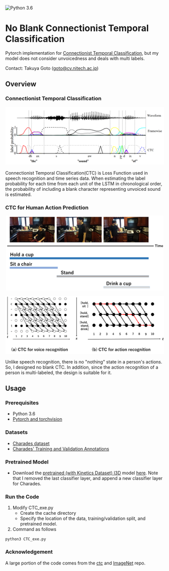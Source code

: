 
![Python 3.6](https://img.shields.io/badge/python-3.6-green.svg)  

# No Blank Connectionist Temporal Classification

Pytorch implementation for [Connectionist Temporal Classification](https://www.cs.toronto.edu/~graves/icml_2006.pdf), but my model does not consider unvoicedness and deals with multi labels.

Contact: Takuya Goto (goto@cv.nitech.ac.jp)

## Overview

### Connectionist Temporal Classification 
<p align="center">
<img src='imgs/ctc.png' width="1000px"/>

Connectionist Temporal Classification(CTC) is Loss Function used in speech recognition and time series data. When estimating the label probability for each time from each unit of the LSTM in chronological order, the probability of including a blank character representing unvoiced sound is estimated.


### CTC for Human Action Prediction
<p align="center">
<img src='imgs/action.png' width="500px"/>
<p align="center">
<img src='imgs/ctc_action.png' width="1000px"/>   

Unlike speech recognition, there is no "nothing" state in a person's actions. So, I designed no blank CTC. In addition, since the action recognition of a person is multi-labeled, the design is suitable for it.


## Usage

### Prerequisites
- Python 3.6
- [Pytorch and torchvision](https://pytorch.org/)

### Datasets
- [Charades dataset](http://ai2-website.s3.amazonaws.com/data/Charades_v1_rgb.tar)
- [Charades' Training and Validation Annotations](http://ai2-website.s3.amazonaws.com/data/Charades.zip)

### Pretrained Model
- Download the [pretrained (with Kinetics Dataset) I3D](https://arxiv.org/abs/1705.07750) model [here](https://www.dropbox.com/s/r6ja11h06y2w83c/rgb_i3d_pretrained.pt?dl=0). Note that I removed the last classifier layer, and append a new classifier layer for Charades.

### Run the Code
1. Modify CTC_exe.py
    * Create the cache directory
    * Specify the location of the data, training/validation split, and pretrained model.
2. Command as follows
~~~~
python3 CTC_exe.py
~~~~

### Acknowledgement
A large portion of the code comes from the [ctc](https://github.com/vadimkantorov/ctc) and [ImageNet](https://github.com/pytorch/examples/tree/master/imagenet) repo.
